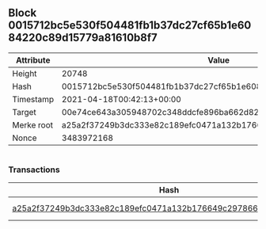 ## Block 0015712bc5e530f504481fb1b37dc27cf65b1e6084220c89d15779a81610b8f7

Attribute | Value
--- | ---
Height | 20748
Hash | 0015712bc5e530f504481fb1b37dc27cf65b1e6084220c89d15779a81610b8f7
Timestamp | 2021-04-18T00:42:13+00:00
Target | 00e74ce643a305948702c348ddcfe896ba662d82c1a228faf4ad12250f07334e
Merke root | a25a2f37249b3dc333e82c189efc0471a132b176649c29786603562d95dec32f
Nonce | 3483972168

```

```

### Transactions

Hash | Amount
--- | ---
[a25a2f37249b3dc333e82c189efc0471a132b176649c29786603562d95dec32f](a25a2f37249b3dc333e82c189efc0471a132b176649c29786603562d95dec32f.md) | 10.00000000 SKEPTI 
